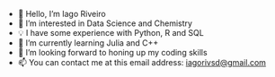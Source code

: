 - 👋 Hello, I’m Iago Riveiro
- 👀 I’m interested in Data Science and Chemistry
- 💡 I have some experience with Python, R and SQL
- 🌱 I’m currently learning Julia and C++
- 💞️ I’m looking forward to honing up my coding skills
- 📫 You can contact me at this email address: iagorivsd@gmail.com

<!---
DutraIRS/DutraIRS is a ✨ special ✨ repository because its `README.md` (this file) appears on your GitHub profile.
You can click the Preview link to take a look at your changes.
--->
